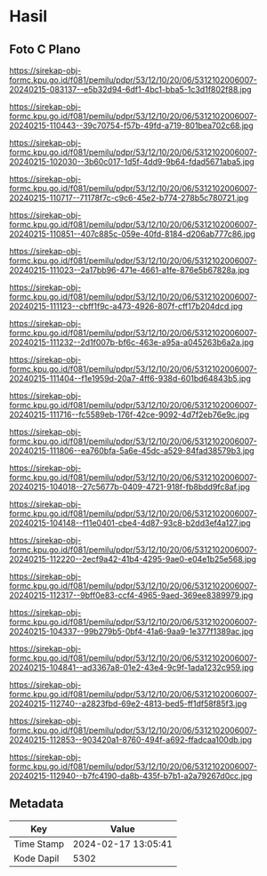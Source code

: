 # Hasil

## Foto C Plano

https://sirekap-obj-formc.kpu.go.id/f081/pemilu/pdpr/53/12/10/20/06/5312102006007-20240215-083137--e5b32d94-6df1-4bc1-bba5-1c3d1f802f88.jpg

https://sirekap-obj-formc.kpu.go.id/f081/pemilu/pdpr/53/12/10/20/06/5312102006007-20240215-110443--39c70754-f57b-49fd-a719-801bea702c68.jpg

https://sirekap-obj-formc.kpu.go.id/f081/pemilu/pdpr/53/12/10/20/06/5312102006007-20240215-102030--3b60c017-1d5f-4dd9-9b64-fdad5671aba5.jpg

https://sirekap-obj-formc.kpu.go.id/f081/pemilu/pdpr/53/12/10/20/06/5312102006007-20240215-110717--71178f7c-c9c6-45e2-b774-278b5c780721.jpg

https://sirekap-obj-formc.kpu.go.id/f081/pemilu/pdpr/53/12/10/20/06/5312102006007-20240215-110851--407c885c-059e-40fd-8184-d206ab777c86.jpg

https://sirekap-obj-formc.kpu.go.id/f081/pemilu/pdpr/53/12/10/20/06/5312102006007-20240215-111023--2a17bb96-471e-4661-a1fe-876e5b67828a.jpg

https://sirekap-obj-formc.kpu.go.id/f081/pemilu/pdpr/53/12/10/20/06/5312102006007-20240215-111123--cbff1f9c-a473-4926-807f-cff17b204dcd.jpg

https://sirekap-obj-formc.kpu.go.id/f081/pemilu/pdpr/53/12/10/20/06/5312102006007-20240215-111232--2d1f007b-bf6c-463e-a95a-a045263b6a2a.jpg

https://sirekap-obj-formc.kpu.go.id/f081/pemilu/pdpr/53/12/10/20/06/5312102006007-20240215-111404--f1e1959d-20a7-4ff6-938d-601bd64843b5.jpg

https://sirekap-obj-formc.kpu.go.id/f081/pemilu/pdpr/53/12/10/20/06/5312102006007-20240215-111716--fc5589eb-176f-42ce-9092-4d7f2eb76e9c.jpg

https://sirekap-obj-formc.kpu.go.id/f081/pemilu/pdpr/53/12/10/20/06/5312102006007-20240215-111806--ea760bfa-5a6e-45dc-a529-84fad38579b3.jpg

https://sirekap-obj-formc.kpu.go.id/f081/pemilu/pdpr/53/12/10/20/06/5312102006007-20240215-104018--27c5677b-0409-4721-918f-fb8bdd9fc8af.jpg

https://sirekap-obj-formc.kpu.go.id/f081/pemilu/pdpr/53/12/10/20/06/5312102006007-20240215-104148--f11e0401-cbe4-4d87-93c8-b2dd3ef4a127.jpg

https://sirekap-obj-formc.kpu.go.id/f081/pemilu/pdpr/53/12/10/20/06/5312102006007-20240215-112220--2ecf9a42-41b4-4295-9ae0-e04e1b25e568.jpg

https://sirekap-obj-formc.kpu.go.id/f081/pemilu/pdpr/53/12/10/20/06/5312102006007-20240215-112317--9bff0e83-ccf4-4965-9aed-369ee8389979.jpg

https://sirekap-obj-formc.kpu.go.id/f081/pemilu/pdpr/53/12/10/20/06/5312102006007-20240215-104337--99b279b5-0bf4-41a6-9aa9-1e377f1389ac.jpg

https://sirekap-obj-formc.kpu.go.id/f081/pemilu/pdpr/53/12/10/20/06/5312102006007-20240215-104841--ad3367a8-01e2-43e4-9c9f-1ada1232c959.jpg

https://sirekap-obj-formc.kpu.go.id/f081/pemilu/pdpr/53/12/10/20/06/5312102006007-20240215-112740--a2823fbd-69e2-4813-bed5-ff1df58f85f3.jpg

https://sirekap-obj-formc.kpu.go.id/f081/pemilu/pdpr/53/12/10/20/06/5312102006007-20240215-112853--903420a1-8760-494f-a692-ffadcaa100db.jpg

https://sirekap-obj-formc.kpu.go.id/f081/pemilu/pdpr/53/12/10/20/06/5312102006007-20240215-112940--b7fc4190-da8b-435f-b7b1-a2a79267d0cc.jpg


## Metadata

| Key        | Value               |
| ---------- | ------------------- |
| Time Stamp | 2024-02-17 13:05:41 |
| Kode Dapil | 5302                |



